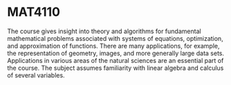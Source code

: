 # MAT4110
The course gives insight into theory and algorithms for fundamental mathematical problems associated with systems of equations, optimization, and approximation of functions. There are many applications, for example, the representation of geometry, images, and more generally large data sets. Applications in various areas of the natural sciences are an essential part of the course. The subject assumes familiarity with linear algebra and calculus of several variables.
